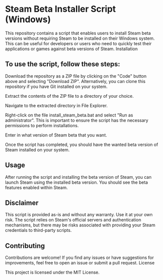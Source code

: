 # Steam Beta Installer Script (Windows)

This repository contains a script that enables users to install Steam beta versions without requiring Steam to be installed on their Windows system. This can be useful for developers or users who need to quickly test their applications or games against beta versions of Steam.
Installation

## To use the script, follow these steps:

Download the repository as a ZIP file by clicking on the "Code" button above and selecting "Download ZIP". Alternatively, you can clone this repository if you have  Git installed on your system.



Extract the contents of the ZIP file to a directory of your choice.

    
Navigate to the extracted directory in File Explorer.

    
    
  Right-click on the file install_steam_beta.bat and select "Run as administrator". This is important to ensure the script has the necessary permissions to perform installations.

    

  Enter in what version of Steam beta that you want.

    
    
  Once the script has completed, you should have the wanted beta version of Steam installed on your system.

## Usage

After running the script and installing the beta version of Steam, you can launch Steam using the installed beta version. You should see the beta features enabled within Steam.
## Disclaimer

This script is provided as-is and without any warranty. Use it at your own risk. The script relies on Steam's official servers and authentication mechanisms, but there may be risks associated with providing your Steam credentials to third-party scripts.
## Contributing

Contributions are welcome! If you find any issues or have suggestions for improvements, feel free to open an issue or submit a pull request.
License

This project is licensed under the MIT License.
